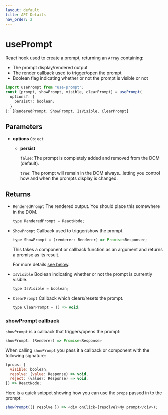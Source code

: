 ```yaml
---
layout: default
title: API Details
nav_order: 2
---
```


# usePrompt

React hook used to create a prompt, returning an `Array` containing:

- The prompt display/rendered output
- The render callback used to trigger/open the prompt
- Boolean flag indicating whether or not the prompt is visible or not

```javascript
import usePrompt from "use-prompt";
const [prompt, showPrompt, visible, clearPrompt] = usePrompt(
  options?: {
    persist?: boolean;
  }
): [RenderedPrompt, ShowPrompt, IsVisible, ClearPrompt]
```

## Parameters

- **options** `Object`

  - **persist**

    `false`: The prompt is completely added and removed from the DOM (default).

    `true`: The prompt will remain in the DOM always...letting you control how and when the prompts display is changed.

## Returns

- `RenderedPrompt` The rendered output. You should place this somewhere in the DOM.

  ```javascript
  type RenderedPrompt = ReactNode;
  ```

- `ShowPrompt` Callback used to trigger/show the prompt.

  ```javascript
  type ShowPrompt = (renderer: Renderer) => Promise<Response>;
  ```

  This takes a component or callback function as an argument and returns a promise as its result.

  For more details [see below](#showprompt-callback).

- `IsVisible` Boolean indicating whether or not the prompt is currently visible.

  ```javascript
  type IsVisible = boolean;
  ```

- `ClearPrompt` Callback which clears/resets the prompt.

  ```javascript
  type ClearPrompt = () => void;
  ```

### showPrompt callback

`showPrompt` is a callback that triggers/opens the prompt:

```javascript
showPrompt: (Renderer) => Promise<Response>
```

When calling `showPrompt` you pass it a callback or component with the following signature:

```javascript
(props: {
  visible: boolean,
  resolve: (value: Response) => void,
  reject: (value?: Response) => void,
}) => ReactNode;
```

Here is a quick snippet showing how you can use the `props` passed in to the prompt:

```javascript
showPrompt(({ resolve }) => <div onClick={resolve}>My prompt</div>);
```
